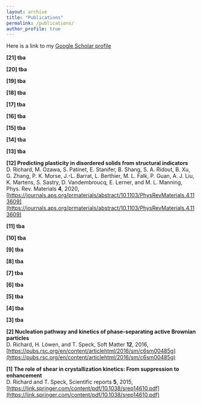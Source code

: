 ```yaml
---
layout: archive
title: "Publications"
permalink: /publications/
author_profile: true
---
```


Here is a link to my [Google Scholar profile](https://scholar.google.com/citations?user=jEhfz8kAAAAJ&hl=fr&oi=ao)


__[21] tba__  

__[20] tba__  

__[19] tba__  

__[18] tba__  

__[17] tba__  

__[16] tba__  

__[15] tba__ 

__[14] tba__  

__[13] tba__  

__[12] Predicting plasticity in disordered solids from structural indicators__  
D. Richard, M. Ozawa, S. Patinet, E. Stanifer, B. Shang, S. A. Ridout, B. Xu, G. Zhang, P. K. Morse, J.-L. Barrat, L. Berthier, M. L. Falk, P. Guan, A. J. Liu, K. Martens, S. Sastry, D. Vandembroucq, E. Lerner, and M. L. Manning,
Phys. Rev. Materials __4__, 2020, [https://journals.aps.org/prmaterials/abstract/10.1103/PhysRevMaterials.4.113609](https://journals.aps.org/prmaterials/abstract/10.1103/PhysRevMaterials.4.113609) 

__[11] tba__  

__[10] tba__  

__[9] tba__  

__[8] tba__ 

__[7] tba__ 

__[6] tba__ 

__[5] tba__

__[4] tba__  

__[3] tba__  

__[2] Nucleation pathway and kinetics of phase-separating active Brownian particles__  
D. Richard, H. Löwen, and T. Speck,
Soft Matter __12__, 2016, [https://pubs.rsc.org/en/content/articlehtml/2016/sm/c6sm00485g](https://pubs.rsc.org/en/content/articlehtml/2016/sm/c6sm00485g)  

__[1] The role of shear in crystallization kinetics: From suppression to enhancement__  
D. Richard and T. Speck,
Scientific reports __5__, 2015, [https://link.springer.com/content/pdf/10.1038/srep14610.pdf](https://link.springer.com/content/pdf/10.1038/srep14610.pdf)  



